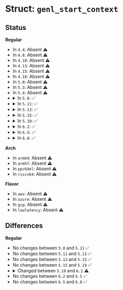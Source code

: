 # Struct: <code>genl_start_context</code>

## Status
<b>Regular</b>
<ul>
<li>
In <code>4.4</code>: Absent ⚠️
</li>
<li>
In <code>4.8</code>: Absent ⚠️
</li>
<li>
In <code>4.10</code>: Absent ⚠️
</li>
<li>
In <code>4.13</code>: Absent ⚠️
</li>
<li>
In <code>4.15</code>: Absent ⚠️
</li>
<li>
In <code>4.18</code>: Absent ⚠️
</li>
<li>
In <code>5.0</code>: Absent ⚠️
</li>
<li>
In <code>5.3</code>: Absent ⚠️
</li>
<li>
In <code>5.4</code>: Absent ⚠️
</li>
<li>
<details>
<summary>In <code>5.8</code>: ✅</summary>

```c
struct genl_start_context {
    const struct genl_family *family;
    struct nlmsghdr *nlh;
    struct netlink_ext_ack *extack;
    const struct genl_ops *ops;
    int hdrlen;
};
```
</details>
</li>
<li>
<details>
<summary>In <code>5.11</code>: ✅</summary>

```c
struct genl_start_context {
    const struct genl_family *family;
    struct nlmsghdr *nlh;
    struct netlink_ext_ack *extack;
    const struct genl_ops *ops;
    int hdrlen;
};
```
</details>
</li>
<li>
<details>
<summary>In <code>5.13</code>: ✅</summary>

```c
struct genl_start_context {
    const struct genl_family *family;
    struct nlmsghdr *nlh;
    struct netlink_ext_ack *extack;
    const struct genl_ops *ops;
    int hdrlen;
};
```
</details>
</li>
<li>
<details>
<summary>In <code>5.15</code>: ✅</summary>

```c
struct genl_start_context {
    const struct genl_family *family;
    struct nlmsghdr *nlh;
    struct netlink_ext_ack *extack;
    const struct genl_ops *ops;
    int hdrlen;
};
```
</details>
</li>
<li>
<details>
<summary>In <code>5.19</code>: ✅</summary>

```c
struct genl_start_context {
    const struct genl_family *family;
    struct nlmsghdr *nlh;
    struct netlink_ext_ack *extack;
    const struct genl_ops *ops;
    int hdrlen;
};
```
</details>
</li>
<li>
<details>
<summary>In <code>6.2</code>: ✅</summary>

```c
struct genl_start_context {
    const struct genl_family *family;
    struct nlmsghdr *nlh;
    struct netlink_ext_ack *extack;
    const struct genl_split_ops *ops;
    int hdrlen;
};
```
</details>
</li>
<li>
<details>
<summary>In <code>6.5</code>: ✅</summary>

```c
struct genl_start_context {
    const struct genl_family *family;
    struct nlmsghdr *nlh;
    struct netlink_ext_ack *extack;
    const struct genl_split_ops *ops;
    int hdrlen;
};
```
</details>
</li>
<li>
<details>
<summary>In <code>6.8</code>: ✅</summary>

```c
struct genl_start_context {
    const struct genl_family *family;
    struct nlmsghdr *nlh;
    struct netlink_ext_ack *extack;
    const struct genl_split_ops *ops;
    int hdrlen;
};
```
</details>
</li>
</ul>
<b>Arch</b>
<ul>
<li>
In <code>arm64</code>: Absent ⚠️
</li>
<li>
In <code>armhf</code>: Absent ⚠️
</li>
<li>
In <code>ppc64el</code>: Absent ⚠️
</li>
<li>
In <code>riscv64</code>: Absent ⚠️
</li>
</ul>
<b>Flavor</b>
<ul>
<li>
In <code>aws</code>: Absent ⚠️
</li>
<li>
In <code>azure</code>: Absent ⚠️
</li>
<li>
In <code>gcp</code>: Absent ⚠️
</li>
<li>
In <code>lowlatency</code>: Absent ⚠️
</li>
</ul>

## Differences
<b>Regular</b>
<ul>
<li>
No changes between <code>5.8</code> and <code>5.11</code> ✅
</li>
<li>
No changes between <code>5.11</code> and <code>5.13</code> ✅
</li>
<li>
No changes between <code>5.13</code> and <code>5.15</code> ✅
</li>
<li>
No changes between <code>5.15</code> and <code>5.19</code> ✅
</li>
<li>
<details>
<summary>Changed between <code>5.19</code> and <code>6.2</code> ⚠️</summary>
<ul>
<li>
<b>Field type changed. </b>
<code>const struct genl_ops *ops</code> ➡️ <code>const struct genl_split_ops *ops</code>
</li>
</ul>
</details>
</li>
<li>
No changes between <code>6.2</code> and <code>6.5</code> ✅
</li>
<li>
No changes between <code>6.5</code> and <code>6.8</code> ✅
</li>
</ul>
